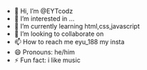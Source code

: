 - 👋 Hi, I’m @EYTcodz
- 👀 I’m interested in ...
- 🌱 I’m currently learning html,css,javascript
- 💞️ I’m looking to collaborate on 
- 📫 How to reach me eyu_188 my insta
- 😄 Pronouns: he/him
- ⚡ Fun fact: i like music

<!---
EYTcodz/EYTcodz is a ✨ special ✨ repository because its `README.md` (this file) appears on your GitHub profile.
You can click the Preview link to take a look at your changes.
--->

